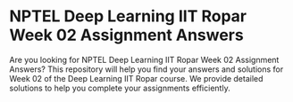 # NPTEL Deep Learning IIT Ropar Week 02 Assignment Answers

Are you looking for NPTEL Deep Learning IIT Ropar Week 02 Assignment Answers? This repository will help you find your answers and solutions for Week 02 of the Deep Learning IIT Ropar course. We provide detailed solutions to help you complete your assignments efficiently.